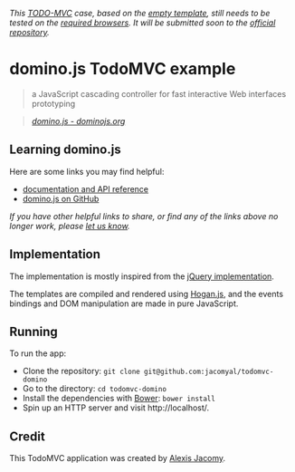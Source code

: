 _This [TODO-MVC](http://todomvc.com/) case, based on the [empty template](https://github.com/tastejs/todomvc/tree/gh-pages/template), still needs to be tested on the [required browsers](https://github.com/tastejs/todomvc/blob/gh-pages/contributing.md#browser-compatibility). It will be submitted soon to the [official repository](https://github.com/tastejs/todomvc/)._


# domino.js TodoMVC example

> a JavaScript cascading controller for fast interactive Web interfaces prototyping

> _[domino.js - dominojs.org](http://dominojs.org)_


## Learning domino.js

Here are some links you may find helpful:

* [documentation and API reference](http://dominojs.org)
* [domino.js on GitHub](http://github.com/jacomyal/domino.js)

_If you have other helpful links to share, or find any of the links above no longer work, please [let us know](https://github.com/tastejs/todomvc/issues)._


## Implementation

The implementation is mostly inspired from the [jQuery implementation](http://todomvc.com/architecture-examples/jquery/).

The templates are compiled and rendered using [Hogan.js](http://twitter.github.io/hogan.js/), and the events bindings and DOM manipulation are made in pure JavaScript.


## Running

To run the app:

* Clone the repository: `git clone git@github.com:jacomyal/todomvc-domino`
* Go to the directory: `cd todomvc-domino`
* Install the dependencies with [Bower](http://bower.io/): `bower install`
* Spin up an HTTP server and visit http://localhost/.


## Credit

This TodoMVC application was created by [Alexis Jacomy](http://github.com/jacomyal).
